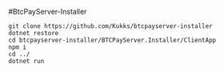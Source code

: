 #BtcPayServer-Installer

```
git clone https://github.com/Kukks/btcpayserver-installer
dotnet restore
cd btcpayserver-installer/BTCPayServer.Installer/ClientApp
npm i
cd ../
dotnet run
```
